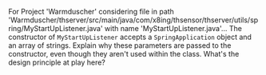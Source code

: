 For Project 'Warmduscher' considering file in path 'Warmduscher/thserver/src/main/java/com/x8ing/thsensor/thserver/utils/spring/MyStartUpListener.java' with name 'MyStartUpListener.java'...
The constructor of `MyStartUpListener` accepts a `SpringApplication` object and an array of strings.  Explain why these parameters are passed to the constructor, even though they aren't used within the class. What's the design principle at play here?